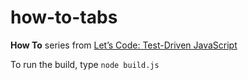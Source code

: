 # how-to-tabs

**How To** series from [Let’s Code: Test-Driven JavaScript](http://www.letscodejavascript.com)

To run the build, type `node build.js`
